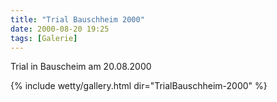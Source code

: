 ```yaml
---
title: "Trial Bauschheim 2000"
date: 2000-08-20 19:25
tags: [Galerie]
---
```

Trial in Bauscheim am 20.08.2000

<!--more-->

{% include wetty/gallery.html dir="TrialBauschheim-2000" %}
